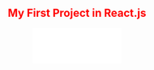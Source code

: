 <span style="color:red;">
  <h2 align="center">My First Project in React.js</h2>
</span>
<p align="center">
  <img src="./logo-jeep.png" alt="jeep">
</p>
